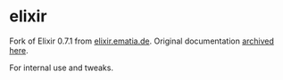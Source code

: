 elixir
======

Fork of Elixir 0.7.1 from [elixir.ematia.de](http://elixir.ematia.de/). Original documentation [archived here](http://web.archive.org/web/20150101144640/http://elixir.ematia.de/trac/wiki).

For internal use and tweaks.
